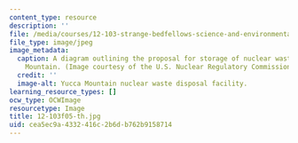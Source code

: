 ```yaml
---
content_type: resource
description: ''
file: /media/courses/12-103-strange-bedfellows-science-and-environmental-policy-fall-2005/cea5ec9a4332416c2b6db762b9158714_12-103f05-th.jpg
file_type: image/jpeg
image_metadata:
  caption: A diagram outlining the proposal for storage of nuclear waste at Yucca
    Mountain. (Image courtesy of the U.S. Nuclear Regulatory Commission.)
  credit: ''
  image-alt: Yucca Mountain nuclear waste disposal facility.
learning_resource_types: []
ocw_type: OCWImage
resourcetype: Image
title: 12-103f05-th.jpg
uid: cea5ec9a-4332-416c-2b6d-b762b9158714
---
```

